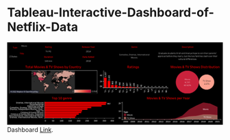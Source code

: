 # Tableau-Interactive-Dashboard-of-Netflix-Data
![Dashboard](NetflixAnalysis.png)
Dashboard [Link]([https://pages.github.com/](https://public.tableau.com/app/profile/bahauddin.taha/viz/NetflixDataAnalysis_16677156158410/NetflixAnalysis#1)).



